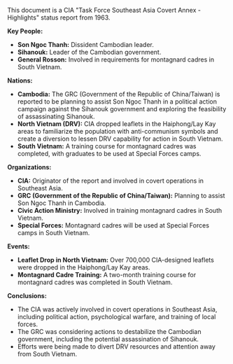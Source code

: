 This document is a CIA "Task Force Southeast Asia Covert Annex - Highlights" status report from 1963.

**Key People:**

*   **Son Ngoc Thanh:** Dissident Cambodian leader.
*   **Sihanouk:** Leader of the Cambodian government.
*   **General Rosson:** Involved in requirements for montagnard cadres in South Vietnam.

**Nations:**

*   **Cambodia:** The GRC (Government of the Republic of China/Taiwan) is reported to be planning to assist Son Ngoc Thanh in a political action campaign against the Sihanouk government and exploring the feasibility of assassinating Sihanouk.
*   **North Vietnam (DRV):** CIA dropped leaflets in the Haiphong/Lay Kay areas to familiarize the population with anti-communism symbols and create a diversion to lessen DRV capability for action in South Vietnam.
*   **South Vietnam:** A training course for montagnard cadres was completed, with graduates to be used at Special Forces camps.

**Organizations:**

*   **CIA:** Originator of the report and involved in covert operations in Southeast Asia.
*   **GRC (Government of the Republic of China/Taiwan):** Planning to assist Son Ngoc Thanh in Cambodia.
*   **Civic Action Ministry:** Involved in training montagnard cadres in South Vietnam.
*   **Special Forces:** Montagnard cadres will be used at Special Forces camps in South Vietnam.

**Events:**

*   **Leaflet Drop in North Vietnam:** Over 700,000 CIA-designed leaflets were dropped in the Haiphong/Lay Kay areas.
*   **Montagnard Cadre Training:** A two-month training course for montagnard cadres was completed in South Vietnam.

**Conclusions:**

*   The CIA was actively involved in covert operations in Southeast Asia, including political action, psychological warfare, and training of local forces.
*   The GRC was considering actions to destabilize the Cambodian government, including the potential assassination of Sihanouk.
*   Efforts were being made to divert DRV resources and attention away from South Vietnam.
